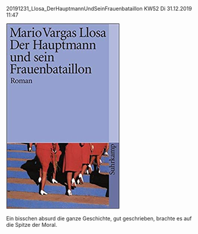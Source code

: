 



20191231\_Llosa\_DerHauptmannUndSeinFrauenbataillon
KW52 Di 31.12.2019 11:47  

  

![](../_bilder/20191231_llosa_derhauptmannundseinfrauen0.png)  

  

Ein bisschen absurd die ganze Geschichte, gut geschrieben, brachte es auf die Spitze der Moral.  

